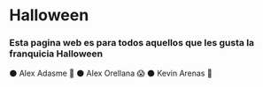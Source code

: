 # Halloween

### Esta pagina web es para todos aquellos que les gusta la franquicia Halloween
   :black_circle: Alex Adasme :wolf:
   :black_circle: Alex Orellana :scream:
   :black_circle: Kevin Arenas :dragon:
